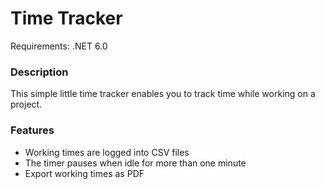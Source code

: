 # Time Tracker
Requirements: .NET 6.0  

### Description

This simple little time tracker enables you to track time while working on a project.

### Features

- Working times are logged into CSV files
- The timer pauses when idle for more than one minute
- Export working times as PDF